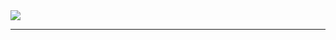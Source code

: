 <img src="https://cdn.discordapp.com/attachments/969378736019472384/974950784225648660/unknown.png"/>


---
